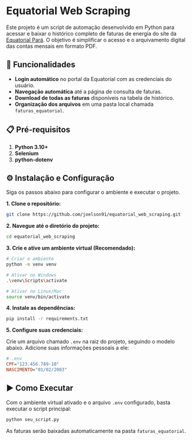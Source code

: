 # Equatorial Web Scraping

Este projeto é um script de automação desenvolvido em Python para acessar e baixar o histórico completo de faturas de energia do site da [Equatorial Pará](https://pa.equatorialenergia.com.br). O objetivo é simplificar o acesso e o arquivamento digital das contas mensais em formato PDF.

## 🚀 Funcionalidades

-   **Login automático** no portal da Equatorial com as credenciais do usuário.
-   **Navegação automática** até a página de consulta de faturas.
-   **Download de todas as faturas** disponíveis na tabela de histórico.
-   **Organização dos arquivos** em uma pasta local chamada `faturas_equatorial`.

## 📋 Pré-requisitos

1.   **Python 3.10+**
2.   **Selenium**
3.   **python-dotenv**

## ⚙️ Instalação e Configuração

Siga os passos abaixo para configurar o ambiente e executar o projeto.

**1. Clone o repositório:**

```bash
git clone https://github.com/joelson91/equatorial_web_scraping.git
```

**2. Navegue até o diretório do projeto:**

```bash
cd equatorial_web_scraping
```

**3. Crie e ative um ambiente virtual (Recomendado):**

```bash
# Criar o ambiente
python -m venv venv

# Ativar no Windows
.\venv\Scripts\activate

# Ativar no Linux/Mac
source venv/bin/activate
```

**4. Instale as dependências:**

```bash
pip install -r requirements.txt
```

**5. Configure suas credenciais:**

Crie um arquivo chamado `.env` na raiz do projeto, seguindo o modelo abaixo. Adicione suas informações pessoais a ele:

```ini
# .env
CPF="123.456.789-10"
NASCIMENTO="01/02/2003"
```

## ▶️ Como Executar

Com o ambiente virtual ativado e o arquivo `.env` configurado, basta executar o script principal:

```bash
python seu_script.py
```

As faturas serão baixadas automaticamente na pasta `faturas_equatorial`.
